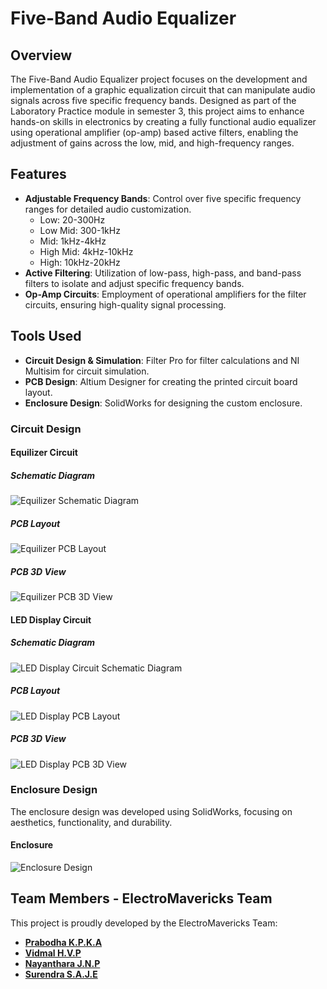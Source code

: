 # Five-Band Audio Equalizer

## Overview

The Five-Band Audio Equalizer project focuses on the development and implementation of a graphic equalization circuit that can manipulate audio signals across five specific frequency bands. Designed as part of the Laboratory Practice module in semester 3, this project aims to enhance hands-on skills in electronics by creating a fully functional audio equalizer using operational amplifier (op-amp) based active filters, enabling the adjustment of gains across the low, mid, and high-frequency ranges.

## Features

- **Adjustable Frequency Bands**: Control over five specific frequency ranges for detailed audio customization.
  - Low: 20-300Hz
  - Low Mid: 300-1kHz
  - Mid: 1kHz-4kHz
  - High Mid: 4kHz-10kHz
  - High: 10kHz-20kHz
- **Active Filtering**: Utilization of low-pass, high-pass, and band-pass filters to isolate and adjust specific frequency bands.
- **Op-Amp Circuits**: Employment of operational amplifiers for the filter circuits, ensuring high-quality signal processing.

## Tools Used

- **Circuit Design & Simulation**: Filter Pro for filter calculations and NI Multisim for circuit simulation.
- **PCB Design**: Altium Designer for creating the printed circuit board layout.
- **Enclosure Design**: SolidWorks for designing the custom enclosure.

### Circuit Design

#### Equilizer Circuit

##### Schematic Diagram

![Equilizer Schematic Diagram](https://github.com/pulinduvidmal/FIVE-BAND-AUDIO-EQUALIZER/assets/EquilizerSchematicDiagram.png)

##### PCB Layout

![Equilizer PCB Layout](https://github.com/pulinduvidmal/FIVE-BAND-AUDIO-EQUALIZER/assets//Schematic)

##### PCB 3D View

![Equilizer PCB 3D View](https://github.com/pulinduvidmal/FIVE-BAND-AUDIO-EQUALIZER/assets//Schematic)

#### LED Display Circuit

##### Schematic Diagram

![LED Display Circuit Schematic Diagram](https://github.com/pulinduvidmal/FIVE-BAND-AUDIO-EQUALIZER/assets//Schematic)

##### PCB Layout

![LED Display PCB Layout](https://github.com/pulinduvidmal/FIVE-BAND-AUDIO-EQUALIZER/assets//Schematic)

##### PCB 3D View

![LED Display PCB 3D View](https://github.com/pulinduvidmal/FIVE-BAND-AUDIO-EQUALIZER/assets//Schematic)


### Enclosure Design

The enclosure design was developed using SolidWorks, focusing on aesthetics, functionality, and durability.

#### Enclosure

![Enclosure Design](https://github.com/pulinduvidmal/FIVE-BAND-AUDIO-EQUALIZER/assets//Schematic)

## Team Members - ElectroMavericks Team

This project is proudly developed by the ElectroMavericks Team:

- [**Prabodha K.P.K.A**](https://github.com/AkhilaPrabodha)
- [**Vidmal H.V.P**](https://github.com/pulinduvidmal)
- [**Nayanthara J.N.P**](https://github.com/Navini11)
- [**Surendra S.A.J.E**](https://github.com/eshansurendra)
